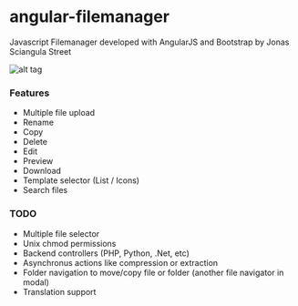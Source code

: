 # angular-filemanager
Javascript Filemanager developed with AngularJS and Bootstrap by Jonas Sciangula Street

![alt tag](https://raw.githubusercontent.com/joni2back/angular-filemanager/master/angular-filemanager.png)

### Features
  - Multiple file upload
  - Rename
  - Copy
  - Delete
  - Edit
  - Preview
  - Download
  - Template selector (List / Icons)
  - Search files

### TODO
  - Multiple file selector
  - Unix chmod permissions
  - Backend controllers (PHP, Python, .Net, etc)
  - Asynchronus actions like compression or extraction
  - Folder navigation to move/copy file or folder (another file navigator in modal)
  - Translation support
